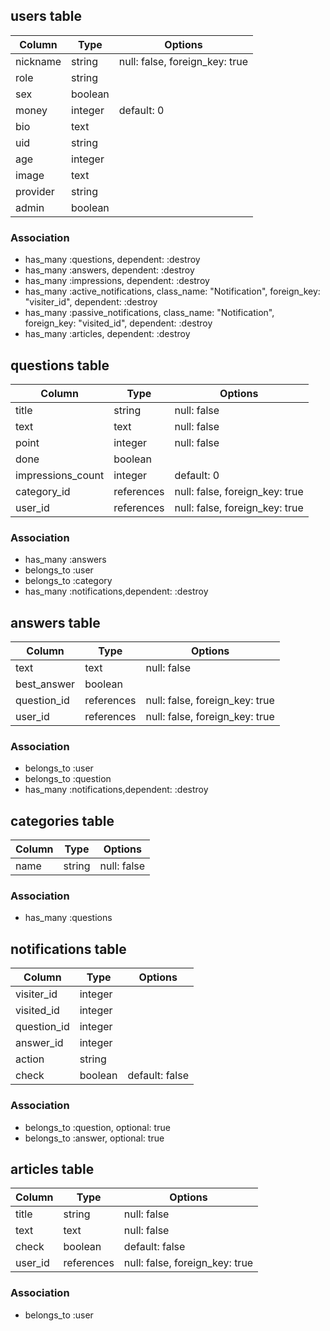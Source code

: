 ## users table

|Column|Type|Options|
|------|----|-------|
|nickname|string|null: false, foreign_key: true|
|role|string|
|sex|boolean|
|money|integer|default: 0|
|bio|text|
|uid|string|
|age|integer|
|image|text|
|provider|string|
|admin|boolean|

### Association
- has_many :questions, dependent: :destroy
- has_many :answers, dependent: :destroy
- has_many :impressions, dependent: :destroy
-   has_many :active_notifications, class_name: "Notification", foreign_key: "visiter_id", dependent: :destroy
- has_many :passive_notifications, class_name: "Notification", foreign_key: "visited_id", dependent: :destroy
- has_many :articles, dependent: :destroy

## questions table

|Column|Type|Options|
|------|----|-------|
|title|string|null: false|
|text|text|null: false|
|point|integer|null: false|
|done|boolean|
|impressions_count|integer|default: 0|
|category_id|references|null: false, foreign_key: true|
|user_id|references|null: false, foreign_key: true|

### Association
- has_many :answers
- belongs_to :user
- belongs_to :category
- has_many :notifications,dependent: :destroy

## answers table

|Column|Type|Options|
|------|----|-------|
|text|text|null: false|
|best_answer|boolean|
|question_id|references|null: false, foreign_key: true|
|user_id|references|null: false, foreign_key: true|

### Association
- belongs_to :user
- belongs_to :question
- has_many :notifications,dependent: :destroy


## categories table

|Column|Type|Options|
|------|----|-------|
|name|string|null: false|


### Association
- has_many :questions



## notifications table

|Column|Type|Options|
|------|----|-------|
|visiter_id|integer||
|visited_id|integer||
|question_id|integer||
|answer_id|integer||
|action|string||
|check|boolean|default: false|


### Association
- belongs_to :question, optional: true
- belongs_to :answer, optional: true



## articles table

|Column|Type|Options|
|------|----|-------|
|title|string|null: false|
|text|text|null: false|
|check|boolean|default: false|
|user_id|references|null: false, foreign_key: true|


### Association
- belongs_to :user
